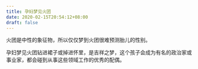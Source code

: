 ```yaml
---
title: 孕妇梦见火团
date: 2020-02-15T20:54:12+08:00
draft: false
---
```


火团是中性的象征物，所以仅仅梦到火团很难预测胎儿的性别。<br>

孕妇梦见火团钻进裙子或掉进怀里，是吉祥之梦，这个孩子会成为有名的政治家或事业家，都会碰到从事这些领域工作的优秀的配偶。<br>
